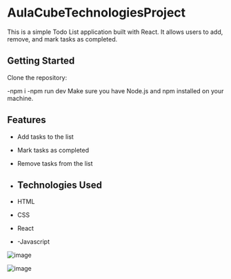 # AulaCubeTechnologiesProject

This is a simple Todo List application built with React. It allows users to add, remove, and mark tasks as completed.

## Getting Started

Clone the repository:

-npm i
-npm run dev
Make sure you have Node.js and npm installed on your machine.

## Features

- Add tasks to the list
- Mark tasks as completed
- Remove tasks from the list

- ## Technologies Used
  
- HTML
- CSS
- React
- -Javascript

![image](https://github.com/ajmircoder/AulaCubeTechnologiesProject/assets/127777945/7b7fe11d-47e3-4000-8c47-47e35466b28a)

![image](https://github.com/ajmircoder/AulaCubeTechnologiesProject/assets/127777945/187ccbea-6c8d-4bc7-be8b-f06f55e6c857)


